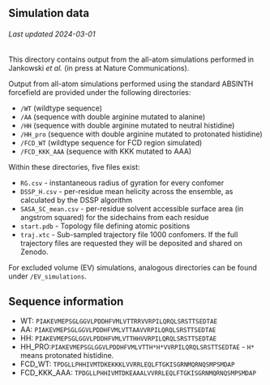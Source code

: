 ## Simulation data
###### Last updated 2024-03-01

This directory contains output from the all-atom simulations performed in Jankowski *et al.* (in press at Nature Communications). 

Output from all-atom simulations performed using the standard ABSINTH forcefield are provided under the following directories:

* `/WT` (wildtype sequence)
* `/AA` (sequence with double arginine mutated to alanine)
* `/HH` (sequence with double arginine mutated to neutral histidine)
* `/HH_pro` (sequence with double arginine mutated to protonated histidine)
* `/FCD_WT` (wildtype sequence for FCD region simulated)
* `/FCD_KKK_AAA` (sequence with KKK mutated to AAA)

Within these directories, five files exist:

* `RG.csv` - instantaneous radius of gyration for every confomer
* `DSSP_H.csv` - per-residue mean helicity across the ensemble, as calculated by the DSSP algorithm
* `SASA_SC_mean.csv` - per-residue solvent accessible surface area (in angstrom squared) for the sidechains from each residue
* `start.pdb` - Topology file defining atomic positions 
* `traj.xtc` - Sub-sampled trajectory file 1000 confomers. If the full trajectory files are requested they will be deposited and shared on Zenodo.

For excluded volume (EV) simulations, analogous directories can be found under `/EV_simulations`.

## Sequence information

* WT: `PIAKEVMEPSGLGGVLPDDHFVMLVTTRRVVRPILQRQLSRSTTSEDTAE`
* AA: `PIAKEVMEPSGLGGVLPDDHFVMLVTTAAVVRPILQRQLSRSTTSEDTAE`
* HH: `PIAKEVMEPSGLGGVLPDDHFVMLVTTHHVVRPILQRQLSRSTTSEDTAE`
* HH_PRO:`PIAKEVMEPSGLGGVLPDDHFVMLVTTH*H*VVRPILQRQLSRSTTSEDTAE` - `H*` means protonated histidine.
* FCD\_WT: `TPDGLLPHHIVMTDKEKKKLVVRRLEQLFTGKISGRNMQRNQSMPSMDAP`
* FCD\_KKK_AAA: `TPDGLLPHHIVMTDKEAAALVVRRLEQLFTGKISGRNMQRNQSMPSMDAP`
